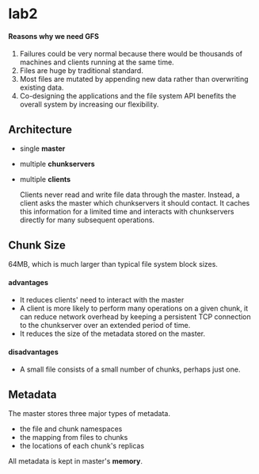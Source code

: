 # lab2

#### Reasons why we need GFS
1.  Failures could be very normal because there would be thousands of machines and clients running at the same time.
2.  Files are huge by traditional standard.
3.  Most files are mutated by appending new data rather than overwriting existing data.
4.  Co-designing the applications and the file system API benefits the overall system by increasing our flexibility.


## Architecture
*  single **master**
*  multiple **chunkservers**
*  multiple **clients**

    Clients never read and write file data through the master. Instead, a client asks the master which chunkservers it should contact. It caches this information for a limited time and interacts with chunkservers directly for many subsequent operations.

## Chunk Size

64MB, which is much larger than typical file system block sizes.

#### advantages
-  It reduces clients' need to interact with the master
-  A client is more likely to perform many operations on a given chunk, it can reduce network overhead by keeping a persistent TCP connection to the chunkserver over an extended period of time.
-  It reduces the size of the metadata stored on the master.

#### disadvantages
-  A small file consists of a small number of chunks, perhaps just one.

## Metadata
The master stores three major types of metadata.
-  the file and chunk namespaces
-  the mapping from files to chunks
-  the locations of each chunk's replicas

All metadata is kept in master's **memory**.

